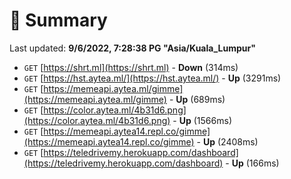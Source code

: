 # 📖 Summary
Last updated: **9/6/2022, 7:28:38 PG "Asia/Kuala_Lumpur"**

- `GET` [https://shrt.ml](https://shrt.ml) - **Down** (314ms)
- `GET` [https://hst.aytea.ml/](https://hst.aytea.ml/) - **Up** (3291ms)
- `GET` [https://memeapi.aytea.ml/gimme](https://memeapi.aytea.ml/gimme) - **Up** (689ms)
- `GET` [https://color.aytea.ml/4b31d6.png](https://color.aytea.ml/4b31d6.png) - **Up** (1566ms)
- `GET` [https://memeapi.aytea14.repl.co/gimme](https://memeapi.aytea14.repl.co/gimme) - **Up** (2408ms)
- `GET` [https://teledrivemy.herokuapp.com/dashboard](https://teledrivemy.herokuapp.com/dashboard) - **Up** (166ms)
